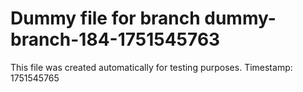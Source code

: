 # Dummy file for branch dummy-branch-184-1751545763

This file was created automatically for testing purposes.
Timestamp: 1751545765